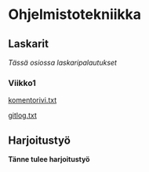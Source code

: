 # Ohjelmistotekniikka

## Laskarit

*Tässä osiossa laskaripalautukset*

### Viikko1

[komentorivi.txt](/laskarit/viikko1/komentorivi.txt)

[gitlog.txt](/laskarit/viikko1/gitlog.txt)

## Harjoitustyö

**Tänne tulee harjoitustyö**
